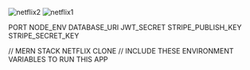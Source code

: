 ![netflix2](https://user-images.githubusercontent.com/95017810/166131004-a5c41e1b-8750-4b7a-873d-a58189509bf5.png)
![netflix1](https://user-images.githubusercontent.com/95017810/166131005-34521505-777c-437f-94bd-454e02099933.png)

PORT
NODE_ENV
DATABASE_URI
JWT_SECRET
STRIPE_PUBLISH_KEY
STRIPE_SECRET_KEY

// MERN STACK NETFLIX CLONE
// INCLUDE THESE ENVIRONMENT VARIABLES TO RUN THIS APP 
